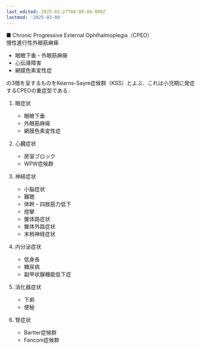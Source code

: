 ```yaml
---
last_edited: 2025-02-27T00:00:00.000Z
lastmod: '2025-03-08'
---
```





■ Chronic Progressive External Ophthalmoplegia（CPEO）  
慢性進行性外眼筋麻痺
 
- 眼瞼下垂・外眼筋麻痺
- 心伝導障害
- 網膜色素変性症

の3徴を呈するものをKearns-Sayre症候群（KSS）とよぶ．これは小児期に発症するCPEOの重症型である．
 
1. 眼症状
    
    - 眼瞼下垂
    - 外眼筋麻痺
    - 網膜色素変性症
2. 心臓症状
    
    - 房室ブロック
    - WPW症候群
3. 神経症状
    
    - 小脳症状
    - 難聴
    - 体幹・四肢筋力低下
    - 痙攣
    - 錐体路症状
    - 錐体外路症状
    - 末梢神経症状
4. 内分泌症状
    
    - 低身長
    - 糖尿病
    - 副甲状腺機能低下症
5. 消化器症状
    
    - 下痢
    - 便秘
6. 腎症状
    
    - Bartter症候群
    - Fanconi症候群
